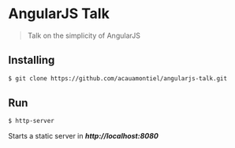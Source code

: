 AngularJS Talk
==============

> Talk on the simplicity of AngularJS


Installing
----------

```bash
$ git clone https://github.com/acauamontiel/angularjs-talk.git
```

Run
---

```bash
$ http-server
```

Starts a static server in ***http://localhost:8080***